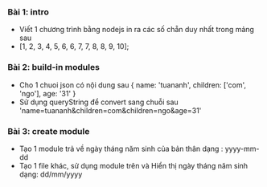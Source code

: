 ### Bài 1: intro
- Viết 1 chương trình bằng nodejs in ra các số chẵn duy nhất trong mảng sau
- [1, 2, 3, 4, 5, 6, 6, 7, 7, 8, 8, 9, 10];


### Bài 2: build-in modules
- Cho 1 chuoi json có nội dung sau
  { name: 'tuananh', children: ['com', 'ngo'], age: '31' }
- Sử dụng queryString để convert sang chuỗi sau
  'name=tuananh&children=com&children=ngo&age=31'

### Bài 3: create module
- Tạo 1 module trả về ngày tháng năm sinh của bản thân dạng : yyyy-mm-dd
- Tạo 1 file khác, sử dụng module trên và Hiển thị ngày tháng năm sinh dạng: dd/mm/yyyy